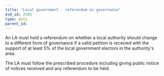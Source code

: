```yaml
---
title: "Local government - referendum on governance"
esd_id: 2565
type: duty
parent_id:  
---
```


An LA must hold a referendum on whether a local authority should change to a different form of governance if a valid petition is received with the support of at least 5% of the local government electors in the authority's area.

The LA must follow the prescribed procedure including giving public notice of notices received and any referendum to be held.

